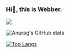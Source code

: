### Hi👋, this is Webber.

![](https://komarev.com/ghpvc/?username=Webber29&color=4169E1&style=plastic)


![Anurag's GitHub stats](https://github-readme-stats.vercel.app/api?username=Webber29&theme=transparent&show_icons=true&hide=prs,issues)

[![Top Langs](https://github-readme-stats.vercel.app/api/top-langs/?username=Webber29&layout=compact)](https://github.com/Webber29/github-readme-stats)
<!--
**Webber29/Webber29** is a ✨ _special_ ✨ repository because its `README.md` (this file) appears on your GitHub profile.

Here are some ideas to get you started:

- 🔭 I’m currently working on ...
- 🌱 I’m currently learning ...
- 👯 I’m looking to collaborate on ...
- 🤔 I’m looking for help with ...
- 💬 Ask me about ...
- 📫 How to reach me: ...
- 😄 Pronouns: ...
- ⚡ Fun fact: ...
-->
